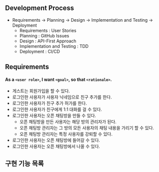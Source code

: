## Development Process
- Requirements -> Planning -> Design -> Implementation and Testing -> Deployment
  - Requirements : User Stories
  - Planning : GitHub Issues
  - Design : API-First Approach
  - Implementation and Testing : TDD
  - Deployment : CI/CD

## Requirements
#### As a `<user role>`, I want `<goal>`, so that `<rationale>`.
- 게스트는 회원가입을 할 수 있다.
- 로그인한 사용자가 사용자 닉네임으로 친구 추가를 한다.
- 로그인한 사용자가 친구 추가 허가를 한다.
- 로그인한 사용자가 친구에게 1:1 대화를 걸 수 있다.
- 로그인한 사용자는 오픈 채팅방을 만들 수 있다.
  - 오픈 채팅방을 만든 사용자는 해당 방의 관리자가 된다.
  - 오픈 채팅방 관리자는 그 방의 모든 사용자의 채팅 내용을 가리기 할 수 있다.
  - 오픈 채팅방 관리자는 특정 사용자를 강퇴할 수 있다.
- 로그인한 사용자는 오픈 채팅방에 들어갈 수 있다.
- 로그인한 사용자는 오픈 채팅방에서 나올 수 있다.

## 구현 기능 목록

